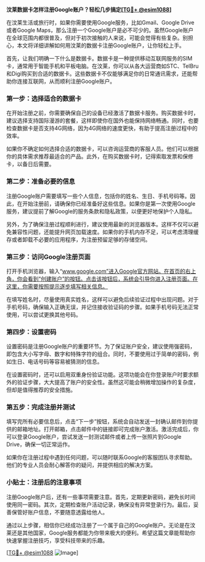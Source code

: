 **汶莱数据卡怎样注册Google账户？轻松几步搞定[[TG💪+ @esim1088](https://t.me/s/esim1088)]**

在汶莱生活或旅行时，如果你需要使用Google服务，比如Gmail、Google Drive或者Google Maps，那么注册一个Google账户是必不可少的。虽然Google账户在全球范围内都很普及，但对于初次接触的人来说，可能会觉得有些复杂。别担心，本文将详细讲解如何用汶莱的数据卡注册Google账户，让你轻松上手。

首先，让我们明确一下什么是数据卡。数据卡是一种提供移动互联网服务的SIM卡，通常用于智能手机和平板电脑。在汶莱，你可以从各大运营商如STC、TelBru和Digi购买到合适的数据卡。这些数据卡不仅能够满足你的日常通讯需求，还能帮助你连接互联网，从而顺利注册Google账户。

### 第一步：选择适合的数据卡

在开始注册之前，你需要确保自己的设备已经激活了数据卡服务。购买数据卡时，建议选择支持国际漫游的套餐，这样即使你在国外也能保持网络畅通。同时，也要检查数据卡是否支持4G网络，因为4G网络的速度更快，有助于提高注册过程中的效率。

如果你不确定如何选择合适的数据卡，可以咨询运营商的客服人员。他们可以根据你的具体需求推荐最适合的产品。此外，在购买数据卡时，记得索取发票和保修卡，以备日后需要。

### 第二步：准备必要的信息

注册Google账户需要填写一些个人信息，包括你的姓名、生日、手机号码等。因此，在开始注册前，请确保你已经准备好这些信息。如果你是第一次使用Google服务，建议提前了解Google的服务条款和隐私政策，以便更好地保护个人隐私。

另外，为了确保注册过程顺利进行，建议使用最新的浏览器版本。这样不仅可以避免兼容性问题，还能提升网页加载速度。如果你的手机内存不足，可以考虑清理缓存或者卸载不必要的应用程序，为注册预留足够的存储空间。

### 第三步：访问Google注册页面

打开手机浏览器，输入“www.google.com”进入Google官方网站。在首页的右上角，你会看到“创建账户”的按钮。点击该按钮后，系统会引导你进入注册页面。在这里，你需要按照提示逐步填写相关信息。

在填写姓名时，尽量使用真实姓名，这样可以避免后续验证过程中出现问题。对于手机号码，确保输入正确无误，并记住接收验证码的步骤。如果手机号码无法正常使用，可以尝试更换其他号码。

### 第四步：设置密码

设置密码是注册Google账户的重要环节。为了保证账户安全，建议使用强密码，即包含大小写字母、数字和特殊字符的组合。同时，不要使用过于简单的密码，例如生日、电话号码等容易被猜测的信息。

在设置密码时，还可以启用双重身份验证功能。这项功能会在你登录账户时要求额外的验证步骤，大大提高了账户的安全性。虽然这可能会稍微增加操作的复杂度，但却是值得推荐的安全措施。

### 第五步：完成注册并测试

填写完所有必要信息后，点击“下一步”按钮，系统会自动发送一封确认邮件到你提供的邮箱地址。打开邮箱，点击邮件中的链接即可完成账户激活。激活完成后，你可以登录Google账户，尝试发送一封测试邮件或者上传一张照片到Google Drive，确保一切正常运作。

如果你在注册过程中遇到任何问题，可以随时联系Google的客服团队寻求帮助。他们的专业人员会耐心解答你的疑问，并提供相应的解决方案。

### 小贴士：注册后的注意事项

注册Google账户后，还有一些事项需要注意。首先，定期更新密码，避免长时间使用同一密码。其次，定期检查账户活动记录，确保没有异常登录行为。最后，妥善保管好账户信息，不要随意透露给他人。

通过以上步骤，相信你已经成功注册了一个属于自己的Google账户。无论是在汶莱还是其他国家，Google服务都能为你带来极大的便利。希望这篇文章能帮助你快速掌握注册技巧，享受科技带来的乐趣。

[[TG💪+ @esim1088](https://t.me/s/esim1088) ![Image](https://i.postimg.cc/4NQfJmqS/Snipaste-2025-05-13-00-14-12.png)]